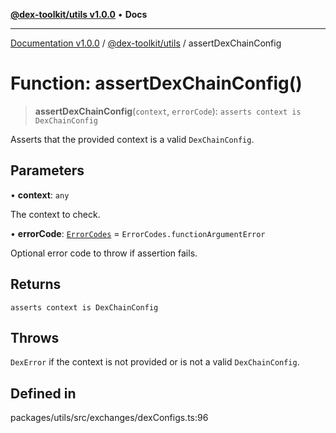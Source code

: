 [**@dex-toolkit/utils v1.0.0**](../README.md) • **Docs**

***

[Documentation v1.0.0](../../../packages.md) / [@dex-toolkit/utils](../README.md) / assertDexChainConfig

# Function: assertDexChainConfig()

> **assertDexChainConfig**(`context`, `errorCode`): `asserts context is DexChainConfig`

Asserts that the provided context is a valid `DexChainConfig`.

## Parameters

• **context**: `any`

The context to check.

• **errorCode**: [`ErrorCodes`](../enumerations/ErrorCodes.md) = `ErrorCodes.functionArgumentError`

Optional error code to throw if assertion fails.

## Returns

`asserts context is DexChainConfig`

## Throws

`DexError` if the context is not provided or is not a valid `DexChainConfig`.

## Defined in

packages/utils/src/exchanges/dexConfigs.ts:96
